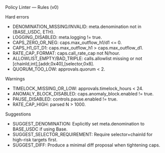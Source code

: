 Policy Linter — Rules (v0)

Hard errors
- DENOMINATION_MISSING/INVALID: meta.denomination not in {BASE_USDC, ETH}.
- LOGGING_DISABLED: meta.logging != true.
- CAPS_ZERO_OR_NEG: caps.max_outflow_h1/d1 <= 0.
- CAPS_H1_GT_D1: caps.max_outflow_h1 > caps.max_outflow_d1.
- RATE_CAP_FORMAT: caps.call_rate_cap not N/hour.
- ALLOWLIST_EMPTY/BAD_TRIPLE: calls.allowlist missing or not [chainId,int],[addr,0x40],[selector,0x8].
- QUORUM_TOO_LOW: approvals.quorum < 2.

Warnings
- TIMELOCK_MISSING_OR_LOW: approvals.timelock_hours < 24.
- ANOMALY_BLOCK_DISABLED: caps.anomaly_block.enabled != true.
- PAUSE_DISABLED: controls.pause.enabled != true.
- RATE_CAP_HIGH: parsed N > 1000.

Suggestions
- SUGGEST_DENOMINATION: Explicitly set meta.denomination to BASE_USDC if using Base.
- SUGGEST_SELECTOR_REQUIREMENT: Require selector+chainId for high-risk targets first.
- SUGGEST_DIFF: Produce a minimal diff proposal when tightening caps.
